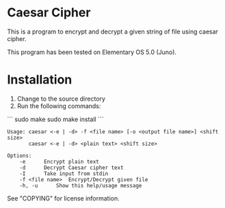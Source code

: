 # Caesar Cipher
This is a program to encrypt and decrypt a given string of file using caesar cipher.

This program has been tested on Elementary OS 5.0 (Juno).

# Installation

<ol>
	<li>Change to the source directory</li>
	<li>Run the following commands:</li>
</ol>
```
sudo make
sudo make install
```

```
Usage: caesar <-e | -d> -f <file name> [-o <output file name>] <shift size>
       caesar <-e | -d> <plain text> <shift size>
	
Options:
	-e		Encrypt plain text
	-d		Decrypt Caesar cipher text
	-I		Take input from stdin
	-f <file name>	Encrypt/Decrypt given file
	-h, -u		Show this help/usage message
```
See "COPYING" for license information.
